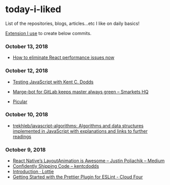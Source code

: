 # today-i-liked
List of the repositories, blogs, articles...etc I like on daily basics!

[Extension I use](https://chrome.google.com/webstore/detail/like-on-github/fbkngleiiccokoifohhjhlagkejlphkj) to create below commits.




### October 13, 2018 
- [How to eliminate React performance issues now](https://logrocket-blog.ghost.io/death-by-a-thousand-cuts-a-checklist-for-eliminating-common-react-performance-issues/) 
### October 12, 2018 
- [Testing JavaScript with Kent C. Dodds](https://testingjavascript.com/) 
- [Marge-bot for GitLab keeps master always green – Smarkets HQ](https://smarketshq.com/marge-bot-for-gitlab-keeps-master-always-green-6070e9d248df) 
 
- [Picular](https://picular.co/) 
### October 10, 2018 
- [trekhleb/javascript-algorithms: Algorithms and data structures implemented in JavaScript with explanations and links to further readings](https://github.com/trekhleb/javascript-algorithms) 
### October 9, 2018 
- [React Native’s LayoutAnimation is Awesome – Justin Poliachik – Medium](https://medium.com/@Jpoliachik/react-native-s-layoutanimation-is-awesome-4a4d317afd3e) 
- [Confidently Shipping Code – kentcdodds](https://blog.kentcdodds.com/confidently-shipping-code-6139403dfffe) 
- [Introduction · Lottie](http://airbnb.io/lottie/) 
- [Getting Started with the Prettier Plugin for ESLint - Cloud Four](https://cloudfour.com/thinks/getting-started-with-the-prettier-plugin-for-eslint/) 
